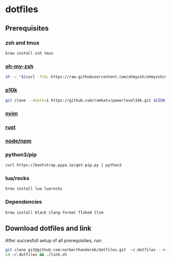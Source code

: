 # dotfiles

## Prerequisites
### zsh and tmux
```sh
brew install zsh tmux
```
### [oh-my-zsh](https://ohmyz.sh/#install)
``` sh
sh -c "$(curl -fsSL https://raw.githubusercontent.com/ohmyzsh/ohmyzsh/master/tools/install.sh)"
```
### [p10k](https://github.com/romkatv/powerlevel10k#installation)
```sh
git clone --depth=1 https://github.com/romkatv/powerlevel10k.git ${ZSH_CUSTOM:-$HOME/.oh-my-zsh/custom}/themes/powerlevel10k
```
### [nvim](https://github.com/neovim/neovim/wiki/Building-Neovim)

### [rust](https://www.rust-lang.org/tools/install)

### [node/npm](https://nodejs.org/en/download/package-manager)

### python3/pip
```sh
curl https://bootstrap.pypa.io/get-pip.py | python3
```

### lua/rocks
```sh
brew install lua luarocks
```

### Dependencies
```sh
brew install black clang-format flake8 llvm
```

## Download dotfiles and link
After succesfull setup of all prerequisites, run:
```sh
git clone git@github.com:norberthanderek/dotfiles.git  ~/.dotfiles --depth 1 --recurse-submodules -j8
cd ~/.dotfiles && ./link.sh
```